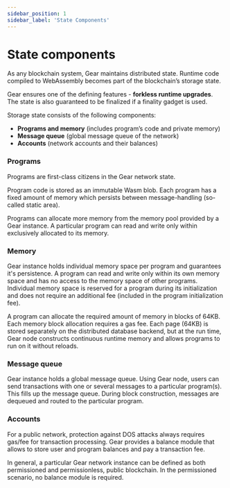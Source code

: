 ```yaml
---
sidebar_position: 1
sidebar_label: 'State Components'
---
```


# State components

As any blockchain system, Gear maintains distributed state. Runtime code compiled to WebAssembly becomes part of the blockchain’s storage state. 

Gear ensures one of the defining features - **forkless runtime upgrades**. The state is also guaranteed to be finalized if a finality gadget is used.

Storage state consists of the following components:

- **Programs and memory** (includes program’s code and private memory)
- **Message queue** (global message queue of the network)
- **Accounts** (network accounts and their balances)

### Programs

Programs are first-class citizens in the Gear network state.

Program code is stored as an immutable Wasm blob. Each program has a fixed amount of memory which persists between message-handling (so-called static area).

Programs can allocate more memory from the memory pool provided by a Gear instance. A particular program can read and write only within exclusively allocated to its memory.

### Memory

Gear instance holds individual memory space per program and guarantees it's persistence. A program can read and write only within its own memory space and has no access to the memory space of other programs. Individual memory space is reserved for a program during its initialization and does not require an additional fee (included in the program initialization fee). 

A program can allocate the required amount of memory in blocks of 64KB. Each memory block allocation requires a gas fee. Each page (64KB) is stored separately on the distributed database backend, but at the run time, Gear node constructs continuous runtime memory and allows programs to run on it without reloads.

### Message queue

Gear instance holds a global message queue. Using Gear node, users can send transactions with one or several messages to a particular program(s). This fills up the message queue. During block construction, messages are dequeued and routed to the particular program.

### Accounts

For a public network, protection against DOS attacks always requires gas/fee for transaction processing. Gear provides a balance module that allows to store user and program balances and pay a transaction fee.

In general, a particular Gear network instance can be defined as both permissioned and permissionless, public blockchain. In the permissioned scenario, no balance module is required.
